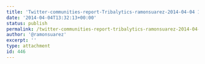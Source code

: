 ```yaml
---
title: 'Twitter-communities-report-Tribalytics-ramonsuarez-2014-04-04 14-28-56'
date: '2014-04-04T13:32:13+00:00'
status: publish
permalink: /twitter-communities-report-tribalytics-ramonsuarez-2014-04-04-14-28-56
author: '@ramonsuarez'
excerpt: ''
type: attachment
id: 446
---
```

<!DOCTYPE html PUBLIC "-//W3C//DTD HTML 4.0 Transitional//EN" "http://www.w3.org/TR/REC-html40/loose.dtd">
<?xml encoding="UTF-8">

